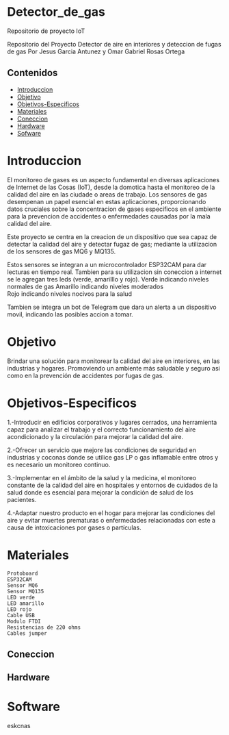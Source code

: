 # Detector_de_gas
Repositorio de proyecto IoT

Repositorio del Proyecto Detector de aire en interiores y deteccion de fugas de gas 
Por Jesus Garcia Antunez y Omar Gabriel Rosas Ortega

## Contenidos
* [Introduccion](#Introduccion)
* [Objetivo](#Objetivo)
* [Objetivos-Especificos](#Objetivos-Especificos)
* [Materiales](#Materiales)
* [Coneccion](#Coneccion)
* [Hardware](#Hardware)
* [Sofware](#Software)

<a id="Introduccion"></a>
# Introduccion 

El monitoreo de gases es un aspecto fundamental en diversas aplicaciones de Internet de las Cosas (IoT), desde la domotica hasta el monitoreo de la calidad del aire en las ciudade o areas de trabajo. 
Los sensores de gas desempenan un papel esencial en estas aplicaciones, proporcionando datos cruciales sobre la concentracion de gases especificos en el ambiente para la prevencion de accidentes o enfermedades causadas por la mala calidad del aire.
 
 Este proyecto se centra en la creacion de un dispositivo que sea capaz de detectar la calidad del aire y detectar fugaz de gas; mediante la utilizacion de los sensores de gas MQ6 y MQ135.

 Estos sensores se integran a un microcontrolador ESP32CAM para dar lecturas en tiempo real.
 Tambien para su utilizacion sin coneccion a internet se le agregan tres leds (verde, amarilllo y rojo).
 Verde indicando niveles normales de gas 
 Amarillo indicando niveles moderados   
 Rojo indicando niveles nocivos para la salud 

 Tambien se integra un bot de Telegram que dara un alerta a un dispositivo movil, indicando las posibles accion a tomar.




<a id="Objetivo"></a>
# Objetivo 

Brindar una solución para monitorear la calidad del aire en interiores, en las industrias y hogares. Promoviendo un ambiente más saludable y seguro asi como en la prevención de accidentes por fugas de gas. 

<a id="Objetivos-Especificos"></a>
# Objetivos-Especificos

1.-Introducir en edificios corporativos y lugares cerrados, una herramienta capaz  para analizar  el trabajo y el correcto funcionamiento del aire acondicionado y la circulación para mejorar la  calidad del aire.

2.-Ofrecer un servicio que mejore las condiciones de   seguridad  en  industrias y coconas   donde se utilice gas LP o gas inflamable entre otros  y es necesario un monitoreo continuo.

3.-Implementar en el ámbito de la salud  y la medicina, el monitoreo constante de la calidad del aire en hospitales y entornos de cuidados de la salud donde es esencial para mejorar la condición de  salud de los pacientes.

4.-Adaptar  nuestro producto en el hogar  para mejorar las condiciones del aire y evitar muertes prematuras o enfermedades relacionadas con este a causa de intoxicaciones por gases o partículas.


<a id="Materiales"></a>
# Materiales 

    Protoboard
    ESP32CAM
    Sensor MQ6
    Sensor MQ135 
    LED verde
    LED amarillo 
    LED rojo 
    Cable USB
    Modulo FTDI
    Resistencias de 220 ohms
    Cables jumper 

<a id="Coneccion"></a>
## Coneccion


<a id="Hardware"></a>
## Hardware 

<a id="Software"></a>
# Software <a id="Software"></a>
eskcnas

 
